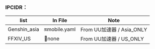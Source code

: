 ### IPCIDR：
|  list   |  In File  | Note  |
|  ---   | ---  | ---  |
| Genshin_asia | 🔛mobile.yaml | From UU加速器 / Asia_ONLY |
| FFXIV_US | 🔰none | From UU加速器 / US_ONLY |
